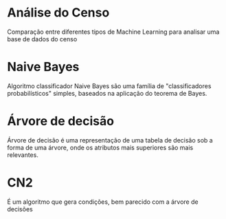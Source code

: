 # Análise do Censo
Comparação entre diferentes tipos de Machine Learning para analisar uma base de dados do censo

# Naive Bayes
Algoritmo classificador Naive Bayes são uma família de "classificadores probabilísticos" simples, 
baseados na aplicação do teorema de Bayes.

# Árvore de decisão 
Árvore de decisão é uma representação de uma tabela de decisão sob a forma de uma árvore, onde os
atributos mais superiores são mais relevantes.

# CN2
É um algoritmo que gera condições, bem parecido com a árvore de decisões
